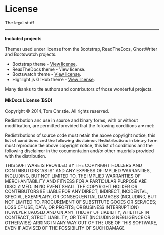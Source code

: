 # License

The legal stuff.

---

#### Included projects

Themes used under license from the Bootstrap, ReadTheDocs, GhostWriter and Bootswatch projects.

* Bootstrap theme - [View license](//github.com/twbs/bootstrap/blob/master/LICENSE).
* ReadTheDocs theme - [View license](//github.com/snide/sphinx_rtd_theme/blob/master/LICENSE).
* Bootswatch theme - [View license](//github.com/thomaspark/bootswatch/blob/gh-pages/LICENSE).
* Highlight.js GitHub theme - [View license](//github.com/isagalaev/highlight.js/blob/master/LICENSE).

Many thanks to the authors and contributors of those wonderful projects.

#### MkDocs License (BSD)

Copyright © 2014, Tom Christie. All rights reserved.

Redistribution and use in source and binary forms, with or without modification, are permitted provided that the following conditions are met:

Redistributions of source code must retain the above copyright notice, this list of conditions and the following disclaimer. Redistributions in binary form must reproduce the above copyright notice, this list of conditions and the following disclaimer in the documentation and/or other materials provided with the distribution.

THIS SOFTWARE IS PROVIDED BY THE COPYRIGHT HOLDERS AND CONTRIBUTORS "AS IS" AND ANY EXPRESS OR IMPLIED WARRANTIES, INCLUDING, BUT NOT LIMITED TO, THE IMPLIED WARRANTIES OF MERCHANTABILITY AND FITNESS FOR A PARTICULAR PURPOSE ARE DISCLAIMED. IN NO EVENT SHALL THE COPYRIGHT HOLDER OR CONTRIBUTORS BE LIABLE FOR ANY DIRECT, INDIRECT, INCIDENTAL, SPECIAL, EXEMPLARY, OR CONSEQUENTIAL DAMAGES (INCLUDING, BUT NOT LIMITED TO, PROCUREMENT OF SUBSTITUTE GOODS OR SERVICES; LOSS OF USE, DATA, OR PROFITS; OR BUSINESS INTERRUPTION) HOWEVER CAUSED AND ON ANY THEORY OF LIABILITY, WHETHER IN CONTRACT, STRICT LIABILITY, OR TORT (INCLUDING NEGLIGENCE OR OTHERWISE) ARISING IN ANY WAY OUT OF THE USE OF THIS SOFTWARE, EVEN IF ADVISED OF THE POSSIBILITY OF SUCH DAMAGE.
